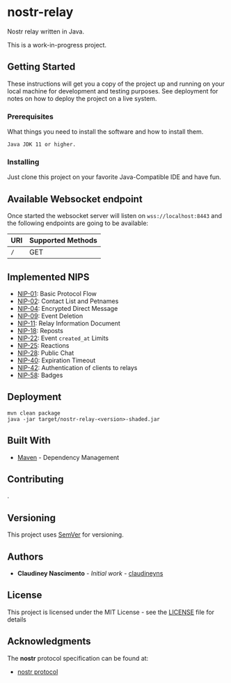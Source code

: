 # nostr-relay

Nostr relay written in Java.

This is a work-in-progress project.

## Getting Started

These instructions will get you a copy of the project up and running on your local machine for development and testing purposes. See deployment for notes on how to deploy the project on a live system.

### Prerequisites

What things you need to install the software and how to install them.

```
Java JDK 11 or higher.
```

### Installing

Just clone this project on your favorite Java-Compatible IDE and have fun. 

## Available Websocket endpoint

Once started the websocket server will listen on `wss://localhost:8443` and the following endpoints are going to be available:

| URI  | Supported Methods |
| ------------- | ------------- |
| `/`  | GET  |

## Implemented NIPS

* [NIP-01](https://github.com/nostr-protocol/nips/blob/master/01.md): Basic Protocol Flow
* [NIP-02](https://github.com/nostr-protocol/nips/blob/master/02.md): Contact List and Petnames
* [NIP-04](https://github.com/nostr-protocol/nips/blob/master/04.md): Encrypted Direct Message
* [NIP-09](https://github.com/nostr-protocol/nips/blob/master/09.md): Event Deletion
* [NIP-11](https://github.com/nostr-protocol/nips/blob/master/11.md): Relay Information Document
* [NIP-18](https://github.com/nostr-protocol/nips/blob/master/18.md): Reposts
* [NIP-22](https://github.com/nostr-protocol/nips/blob/master/22.md): Event `created_at` Limits
* [NIP-25](https://github.com/nostr-protocol/nips/blob/master/25.md): Reactions
* [NIP-28](https://github.com/nostr-protocol/nips/blob/master/28.md): Public Chat
* [NIP-40](https://github.com/nostr-protocol/nips/blob/master/40.md): Expiration Timeout
* [NIP-42](https://github.com/nostr-protocol/nips/blob/master/42.md): Authentication of clients to relays
* [NIP-58](https://github.com/nostr-protocol/nips/blob/master/58.md): Badges

## Deployment

```
mvn clean package
java -jar target/nostr-relay-<version>-shaded.jar
```

## Built With

* [Maven](https://maven.apache.org/) - Dependency Management

## Contributing

.

## Versioning

This project uses [SemVer](http://semver.org/) for versioning.

## Authors

* **Claudiney Nascimento** - *Initial work* - [claudineyns](https://github.com/claudineyns)

## License

This project is licensed under the MIT License - see the [LICENSE](LICENSE) file for details

## Acknowledgments

The **nostr** protocol specification can be found at:
* [nostr protocol](https://github.com/nostr-protocol/nostr)
